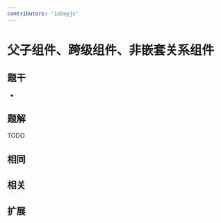 ```yaml
---
contributors: 'isboyjc'
---
```


# 父子组件、跨级组件、非嵌套关系组件


## 题干

- 



## 题解

<!-- ::: details 点我查看题解 -->

  TODO

<!-- ::: -->



## 相同


## 相关


## 扩展

